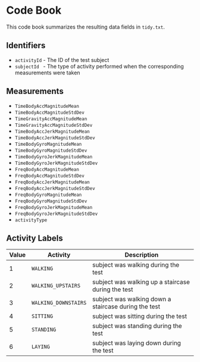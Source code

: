 # Code Book

This code book summarizes the resulting data fields in `tidy.txt`.

## Identifiers

* `activityId` - The ID of the test subject
* `subjectId ` - The type of activity performed when the corresponding measurements were taken

## Measurements
                     
* `TimeBodyAccMagnitudeMean`        
* `TimeBodyAccMagnitudeStdDev`     
* `TimeGravityAccMagnitudeMean`     
* `TimeGravityAccMagnitudeStdDev`  
* `TimeBodyAccJerkMagnitudeMean`    
* `TimeBodyAccJerkMagnitudeStdDev` 
* `TimeBodyGyroMagnitudeMean`       
* `TimeBodyGyroMagnitudeStdDev`    
* `TimeBodyGyroJerkMagnitudeMean`   
* `TimeBodyGyroJerkMagnitudeStdDev`
* `FreqBodyAccMagnitudeMean`        
* `FreqBodyAccMagnitudeStdDev`     
* `FreqBodyAccJerkMagnitudeMean`    
* `FreqBodyAccJerkMagnitudeStdDev` 
* `FreqBodyGyroMagnitudeMean`       
* `FreqBodyGyroMagnitudeStdDev`    
* `FreqBodyGyroJerkMagnitudeMean`   
* `FreqBodyGyroJerkMagnitudeStdDev`
* `activityType`                    
                


## Activity Labels
| Value     | Activity                |   Description                                         |
|-----------|-------------------------|-------------------------------------------------------|
|   1       |  `WALKING`              | subject was walking during the test                   |
|   2       |  `WALKING_UPSTAIRS`     | subject was walking up a staircase during the test    |
|   3       |  `WALKING_DOWNSTAIRS`   | subject was walking down a staircase during the test  |
|   4       |  `SITTING`              | subject was sitting during the test                   |
|   5       |  `STANDING`             | subject was standing during the test                  |
|   6       |  `LAYING`               | subject was laying down during the test               |

